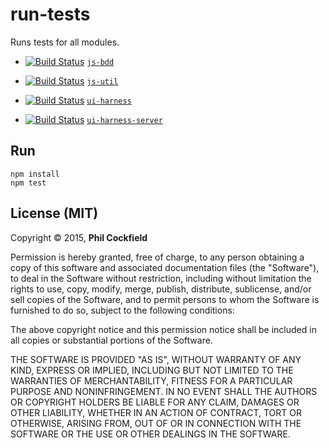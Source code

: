 # run-tests
Runs tests for all modules.

- [![Build Status](https://travis-ci.org/philcockfield/js-bdd.svg)](https://travis-ci.org/philcockfield/js-bdd) [`js-bdd`](https://github.com/philcockfield/js-bdd)

- [![Build Status](https://travis-ci.org/philcockfield/js-util.svg?branch=master)](https://travis-ci.org/philcockfield/js-util) [`js-util`](https://github.com/philcockfield/js-util)

- [![Build Status](https://travis-ci.org/philcockfield/ui-harness.svg)](https://travis-ci.org/philcockfield/ui-harness) [`ui-harness`](https://github.com/philcockfield/ui-harness)

- [![Build Status](https://travis-ci.org/philcockfield/ui-harness-server.svg)](https://travis-ci.org/philcockfield/ui-harness-server) [`ui-harness-server`](https://github.com/philcockfield/ui-harness-server)



## Run
    npm install
    npm test




## License (MIT)
Copyright © 2015, **Phil Cockfield**

Permission is hereby granted, free of charge, to any person obtaining a copy
of this software and associated documentation files (the "Software"), to deal
in the Software without restriction, including without limitation the rights
to use, copy, modify, merge, publish, distribute, sublicense, and/or sell
copies of the Software, and to permit persons to whom the Software is
furnished to do so, subject to the following conditions:

The above copyright notice and this permission notice shall be included in
all copies or substantial portions of the Software.

THE SOFTWARE IS PROVIDED "AS IS", WITHOUT WARRANTY OF ANY KIND, EXPRESS OR
IMPLIED, INCLUDING BUT NOT LIMITED TO THE WARRANTIES OF MERCHANTABILITY,
FITNESS FOR A PARTICULAR PURPOSE AND NONINFRINGEMENT. IN NO EVENT SHALL THE
AUTHORS OR COPYRIGHT HOLDERS BE LIABLE FOR ANY CLAIM, DAMAGES OR OTHER
LIABILITY, WHETHER IN AN ACTION OF CONTRACT, TORT OR OTHERWISE, ARISING FROM,
OUT OF OR IN CONNECTION WITH THE SOFTWARE OR THE USE OR OTHER DEALINGS IN
THE SOFTWARE.
